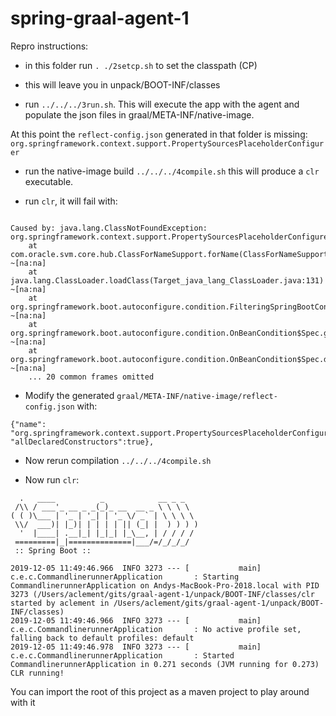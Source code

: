 # spring-graal-agent-1

Repro instructions:

- in this folder run `. ./2setcp.sh` to set the classpath (CP)

- this will leave you in unpack/BOOT-INF/classes

- run `../../../3run.sh`. This will execute the app with the agent
and populate the json files in graal/META-INF/native-image.

At this point the `reflect-config.json` generated in that folder is missing:
`org.springframework.context.support.PropertySourcesPlaceholderConfigurer`

- run the native-image build `../../../4compile.sh` this will produce a `clr` executable.

- run `clr`, it will fail with:
```

Caused by: java.lang.ClassNotFoundException: org.springframework.context.support.PropertySourcesPlaceholderConfigurer
	at com.oracle.svm.core.hub.ClassForNameSupport.forName(ClassForNameSupport.java:60) ~[na:na]
	at java.lang.ClassLoader.loadClass(Target_java_lang_ClassLoader.java:131) ~[na:na]
	at org.springframework.boot.autoconfigure.condition.FilteringSpringBootCondition.resolve(FilteringSpringBootCondition.java:108) ~[na:na]
	at org.springframework.boot.autoconfigure.condition.OnBeanCondition$Spec.getReturnType(OnBeanCondition.java:517) ~[na:na]
	at org.springframework.boot.autoconfigure.condition.OnBeanCondition$Spec.deducedBeanTypeForBeanMethod(OnBeanCondition.java:505) ~[na:na]
	... 20 common frames omitted
```

- Modify the generated `graal/META-INF/native-image/reflect-config.json` with:

```
{"name": "org.springframework.context.support.PropertySourcesPlaceholderConfigurer", "allDeclaredConstructors":true},
```

- Now rerun compilation `../../../4compile.sh`

- Now run `clr`:

```
  .   ____          _            __ _ _
 /\\ / ___'_ __ _ _(_)_ __  __ _ \ \ \ \
( ( )\___ | '_ | '_| | '_ \/ _` | \ \ \ \
 \\/  ___)| |_)| | | | | || (_| |  ) ) ) )
  '  |____| .__|_| |_|_| |_\__, | / / / /
 =========|_|==============|___/=/_/_/_/
 :: Spring Boot ::

2019-12-05 11:49:46.966  INFO 3273 --- [           main] c.e.c.CommandlinerunnerApplication       : Starting CommandlinerunnerApplication on Andys-MacBook-Pro-2018.local with PID 3273 (/Users/aclement/gits/graal-agent-1/unpack/BOOT-INF/classes/clr started by aclement in /Users/aclement/gits/graal-agent-1/unpack/BOOT-INF/classes)
2019-12-05 11:49:46.966  INFO 3273 --- [           main] c.e.c.CommandlinerunnerApplication       : No active profile set, falling back to default profiles: default
2019-12-05 11:49:46.978  INFO 3273 --- [           main] c.e.c.CommandlinerunnerApplication       : Started CommandlinerunnerApplication in 0.271 seconds (JVM running for 0.273)
CLR running!
```




You can import the root of this project as a maven project to play around with it
